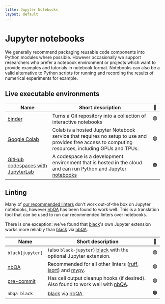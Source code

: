 ```yaml
---
title: Jupyter Notebooks
layout: default
---
```


# Jupyter notebooks

We generally recommend packaging reusable code components into Python modules where possible.
However occasionally we support researchers who prefer a notebook environment or projects which want to provide examples and tutorials in notebook format.
Notebooks can also be a valid alternative to Python scripts for running and recording the results of numerical experiments for example.

## Live executable environments

| Name                                                                                                                                                                                                  | Short description                                                                                                                                             | 🚦  |
| ----------------------------------------------------------------------------------------------------------------------------------------------------------------------------------------------------- | ------------------------------------------------------------------------------------------------------------------------------------------------------------- | :-: |
| [binder](https://mybinder.org/)                                                                                                                                                                       | Turns a Git repository into a collection of interactive notebooks                                                                                             | 🟢  |
| [Google Colab](https://colab.google/)                                                                                                                                                                 | Colab is a hosted Jupyter Notebook service that requires no setup to use and provides free access to computing resources, including GPUs and TPUs.            | 🟢  |
| [GitHub codespaces with JupyterLab](https://docs.github.com/en/codespaces/developing-in-a-codespace/getting-started-with-github-codespaces-for-machine-learning#opening-your-codespace-in-jupyterlab) | A codespace is a development environment that is hosted in the cloud and can run [Python and Jupyter notebooks](https://github.com/github/codespaces-jupyter) | 🟠  |

## Linting

Many of [our recommended linters](linting) don't work out-of-the box on Jupyter notebooks, however [nbQA] has been found to work well.
This is a translation tool that can be used to run our recommended linters over notebooks.

There is one exception: we've found that [black]'s own Jupyter extension works more reliably than [black] via [nbQA].

| Name             | Short description                                                                | 🚦  |
| ---------------- | -------------------------------------------------------------------------------- | :-: |
| `black[jupyter]` | (also `black-jupyter`) [black] with the optional Jupyter extension.              | 🟢  |
| [nbQA]           | Recommended for all other linters ([ruff], [isort]) and [mypy].                  | 🟢  |
| [pre-commit]     | Has cell output cleanup hooks (if desired). Also found to work well with [nbQA]. | 🟢  |
| `nbqa black`     | [black] via [nbQA].                                                              | 🟠  |

<!-- URLs for a more readable table & prose 👆 -->

[black]: https://nbqa.readthedocs.io/en/latest/index.html
[nbQA]: https://nbqa.readthedocs.io/en/latest/index.html
[isort]: https://pycqa.github.io/isort
[ruff]: https://github.com/charliermarsh/ruff
[mypy]: https://mypy.readthedocs.io/en/stable
[pre-commit]: https://github.com/kynan/nbstripout

<!-- TODO: more sections to consider>

## IDE plugins

## CI

<-->
